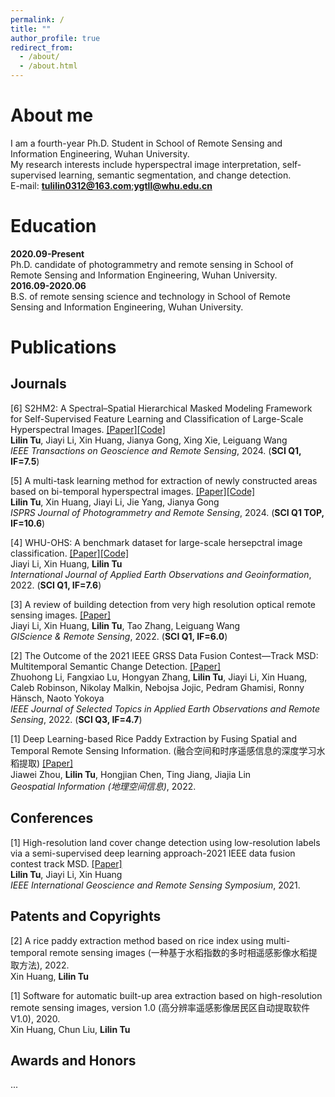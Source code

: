 ```yaml
---
permalink: /
title: ""
author_profile: true
redirect_from: 
  - /about/
  - /about.html
---
```


# About me  
I am a fourth-year Ph.D. Student in School of Remote Sensing and Information Engineering, Wuhan University.  
My research interests include hyperspectral image interpretation, self-supervised learning, semantic segmentation, and change detection.  
E-mail: **tulilin0312@163.com**;**ygtll@whu.edu.cn**

# Education  
**2020.09-Present**  
Ph.D. candidate of photogrammetry and remote sensing in School of Remote Sensing and Information Engineering, Wuhan University.  
**2016.09-2020.06**  
B.S. of remote sensing science and technology in School of Remote Sensing and Information Engineering, Wuhan University.

# Publications  
## Journals  
[6] S2HM2: A Spectral–Spatial Hierarchical Masked Modeling Framework for Self-Supervised Feature Learning and Classification of Large-Scale Hyperspectral Images. [[Paper]](https://ieeexplore.ieee.org/document/10508226)[[Code]](https://github.com/tulilin/S2HM2)  
**Lilin Tu**, Jiayi Li, Xin Huang, Jianya Gong, Xing Xie, Leiguang Wang  
*IEEE Transactions on Geoscience and Remote Sensing*, 2024. (**SCI Q1, IF=7.5**)

[5] A multi-task learning method for extraction of newly constructed areas based on bi-temporal hyperspectral images. [[Paper]](https://www.sciencedirect.com/science/article/pii/S092427162400025X)[[Code]](https://github.com/tulilin/Multitask_NCA)  
**Lilin Tu**, Xin Huang, Jiayi Li, Jie Yang, Jianya Gong  
*ISPRS Journal of Photogrammetry and Remote Sensing*, 2024. (**SCI Q1 TOP, IF=10.6**)  

[4] WHU-OHS: A benchmark dataset for large-scale hersepctral image classification. [[Paper]](https://www.sciencedirect.com/science/article/pii/S1569843222002102)[[Code]](https://github.com/zjjerica/WHU-OHS-Pytorch)  
Jiayi Li, Xin Huang, **Lilin Tu**  
*International Journal of Applied Earth Observations and Geoinformation*, 2022. (**SCI Q1, IF=7.6**)  

[3] A review of building detection from very high resolution optical remote sensing images. [[Paper]](https://www.tandfonline.com/doi/full/10.1080/15481603.2022.2101727)  
Jiayi Li, Xin Huang, **Lilin Tu**, Tao Zhang, Leiguang Wang  
*GIScience & Remote Sensing*, 2022. (**SCI Q1, IF=6.0**)  

[2] The Outcome of the 2021 IEEE GRSS Data Fusion Contest—Track MSD: Multitemporal Semantic Change Detection. [[Paper]](https://ieeexplore.ieee.org/document/9690575)  
Zhuohong Li, Fangxiao Lu, Hongyan Zhang, **Lilin Tu**, Jiayi Li, Xin Huang, Caleb Robinson, Nikolay Malkin, Nebojsa Jojic, Pedram Ghamisi, Ronny Hänsch, Naoto Yokoya  
*IEEE Journal of Selected Topics in Applied Earth Observations and Remote Sensing*, 2022. (**SCI Q3, IF=4.7**)  

[1] Deep Learning-based Rice Paddy Extraction by Fusing Spatial and Temporal Remote Sensing Information. (融合空间和时序遥感信息的深度学习水稻提取) [[Paper]](https://kns.cnki.net/kcms2/article/abstract?v=v-1aSqfKcSVsgTA_wuWxEeYGnv4oqueN9CyyNGRK_gzGwnGoCD5kpIZY1PQiUOeaBIpMqrl6LvYjqbSpBDZlMSPQrEbJDuyj0_MBe146kMIoqaUHS0rm_I3Gc3O8nk649KEe0XWdM0aZHD-tfFxsAlVE5heffGg0CsF9ezDUmcJZGUe09FbeAQc9TIS2XOZtY1FnamZ9AX68XEA8MKmQRdzsdw1JmoUG&uniplatform=NZKPT&language=CHS)  
Jiawei Zhou, **Lilin Tu**, Hongjian Chen, Ting Jiang, Jiajia Lin  
*Geospatial Information (地理空间信息)*, 2022.  
## Conferences
[1] High-resolution land cover change detection using low-resolution labels via a semi-supervised deep learning approach-2021 IEEE data fusion contest track MSD. [[Paper]](https://ieeexplore.ieee.org/document/9690575)  
**Lilin Tu**, Jiayi Li, Xin Huang  
*IEEE International Geoscience and Remote Sensing Symposium*, 2021.  
## Patents and Copyrights
[2] A rice paddy extraction method based on rice index using multi-temporal remote sensing images (一种基于水稻指数的多时相遥感影像水稻提取方法), 2022.  
Xin Huang, **Lilin Tu**

[1] Software for automatic built-up area extraction based on high-resolution remote sensing images, version 1.0 (高分辨率遥感影像居民区自动提取软件V1.0), 2020.  
Xin Huang, Chun Liu, **Lilin Tu**  
## Awards and Honors
...


